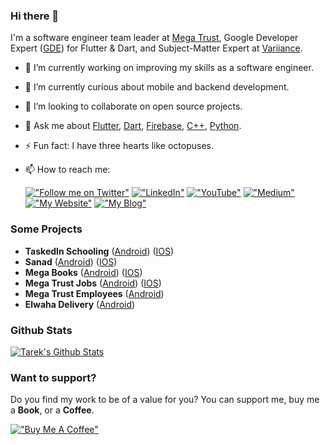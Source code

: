 ### Hi there 👋

I'm a software engineer team leader at [Mega Trust](https://megatrust.net), Google Developer Expert ([GDE](https://developers.google.com/community/experts/directory/profile/profile-tarek-alabd)) for Flutter & Dart, and Subject-Matter Expert at [Variiance](https://variiance.com).


- 🔭 I’m currently working on improving my skills as a software engineer.
- 🌱 I’m currently curious about mobile and backend development.
- 👯 I’m looking to collaborate on open source projects.
- 💬 Ask me about [Flutter](https://flutter.dev), [Dart](https://dart.dev), [Firebase](https://firebase.google.com/), [C++](https://www.cplusplus.com/), [Python](https://www.python.org/).
- ⚡ Fun fact: I have three hearts like octopuses.
- 📫 How to reach me:

	[!["Follow me on Twitter"](https://img.shields.io/twitter/follow/tarekalabd?label=Follow%20me)](https://twitter.com/tarekalabd)
  [!["LinkedIn"](https://img.shields.io/badge/LinkedIn-blue?style=flat&logo=linkedin&labelColor=blue)](https://www.linkedin.com/in/tarekalabd/)
  [!["YouTube"](https://img.shields.io/youtube/channel/subscribers/UCMQeTJFwpvbeXjLPrd9_eQw?label=TarekAlabd&style=social)](https://youtube.com/TarekAlabd)
  [!["Medium"](https://img.shields.io/badge/Medium-12100E?style=flat&logo=medium&logoColor=white)](https://medium.com/@tarekalabd)
  [!["My Website"](https://img.shields.io/badge/Website-tarekalabd.com-orange)](https://tarekalabd.com)
  [!["My Blog"](https://img.shields.io/badge/Blog-blog.tarekalabd.net-orange)](https://blog.tarekalabd.net)

  
### Some Projects
- **TaskedIn Schooling** ([Android](https://play.google.com/store/apps/details?id=net.megatrust.megaschoolingprod)) ([IOS](https://apps.apple.com/app/id1610527915))
- **Sanad** ([Android](https://play.google.com/store/apps/details?id=net.megatrust.donationsApp)) ([IOS](https://apps.apple.com/us/app/sanad-%D8%B3%D9%86%D8%AF/id1623141495))
- **Mega Books** ([Android](https://play.google.com/store/apps/details?id=net.megatrust.megabooks)) ([IOS](https://apps.apple.com/us/app/mega-books/id1596646061))
- **Mega Trust Jobs** ([Android](https://play.google.com/store/apps/details?id=co.megatrust.jobs)) ([IOS](https://apps.apple.com/us/app/megatrust-jobs/id1547002894))
- **Mega Trust Employees** ([Android](https://play.google.com/store/apps/details?id=net.megatrust.employee))
- **Elwaha Delivery** ([Android](https://play.google.com/store/apps/details?id=com.kaspr.elwahadelivery2&hl=en_US&gl=US))

### Github Stats
[![Tarek's Github Stats](https://github-readme-stats.vercel.app/api?username=tarekalabd&count_private=true&theme=default&show_icons=true&&title_color=fff&icon_color=79ff97&text_color=9f9f9f&bg_color=151515)](https://github.com/tarekalabd)

### Want to support?
 
Do you find my work to be of a value for you?
You can support me, buy me a **Book**, or a **Coffee**.

[!["Buy Me A Coffee"](https://www.buymeacoffee.com/assets/img/custom_images/orange_img.png)](https://www.buymeacoffee.com/tarekalabd)
